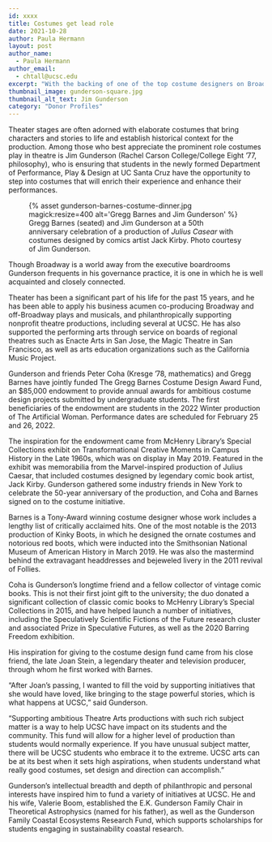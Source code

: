 ```yaml
---
id: xxxx
title: Costumes get lead role
date: 2021-10-28
author: Paula Hermann
layout: post
author_name:
  - Paula Hermann
author_email:
  - chtall@ucsc.edu
excerpt: "With the backing of one of the top costume designers on Broadway, a new fund will help transform the student experience on the Theater Arts Center stage."
thumbnail_image: gunderson-square.jpg
thumbnail_alt_text: Jim Gunderson
category: "Donor Profiles"
---
```

  
Theater stages are often adorned with elaborate costumes that bring characters and stories to life and establish historical context for the production. Among those who best appreciate the prominent role costumes play in theatre is Jim Gunderson (Rachel Carson College/College Eight ’77, philosophy), who is ensuring that students in the newly formed Department of Performance, Play & Design at UC Santa Cruz have the opportunity to step into costumes that will enrich their experience and enhance their performances.   

<figure class="inline-image right">
{% asset gunderson-barnes-costume-dinner.jpg magick:resize=400 alt='Gregg Barnes and Jim Gunderson' %}
<figcaption>Gregg Barnes (seated) and Jim Gunderson at a 50th anniversary celebration of a production of <em>Julius Casear</em> with costumes designed by comics artist Jack Kirby. Photo courtesy of Jim Gunderson.</figcaption></figure>

Though Broadway is a world away from the executive boardrooms Gunderson frequents in his governance practice, it is one in which he is well acquainted and closely connected. 

Theater has been a significant part of his life for the past 15 years, and he has been able to apply his business acumen co-producing Broadway and off-Broadway plays and musicals, and philanthropically supporting nonprofit theatre productions, including several at UCSC. He has also supported the performing arts through service on boards of regional theatres such as Enacte Arts in San Jose, the Magic Theatre in San Francisco, as well as arts education organizations such as the California Music Project.  

Gunderson and friends Peter Coha (Kresge ’78, mathematics) and Gregg Barnes have jointly funded The Gregg Barnes Costume Design Award Fund, an $85,000 endowment to provide annual awards for ambitious costume design projects submitted by undergraduate students. The first beneficiaries of the endowment are students in the 2022 Winter production of The Artificial Woman. Performance dates are scheduled for February 25 and 26, 2022.

The inspiration for the endowment came from McHenry Library’s Special Collections exhibit on Transformational Creative Moments in Campus History in the Late 1960s, which was on display in May 2019. Featured in the exhibit was memorabilia from the Marvel-inspired production of Julius Caesar, that included costumes designed by legendary comic book artist, Jack Kirby. Gunderson gathered some industry friends in New York to celebrate the 50-year anniversary of the production, and Coha and Barnes signed on to the costume initiative.

Barnes is a Tony-Award winning costume designer whose work includes a lengthy list of critically acclaimed hits. One of the most notable is the 2013 production of Kinky Boots, in which he designed the ornate costumes and notorious red boots, which were inducted into the Smithsonian National Museum of American History in March 2019. He was also the mastermind behind the extravagant headdresses and bejeweled livery in the 2011 revival of Follies.

Coha is Gunderson’s longtime friend and a fellow collector of vintage comic books. This is not their first joint gift to the university; the duo donated a significant collection of classic comic books to McHenry Library’s Special Collections in 2015, and have helped launch a number of initiatives, including the Speculatively Scientific Fictions of the Future research cluster and associated Prize in Speculative Futures, as well as the 2020 Barring Freedom exhibition.

His inspiration for giving to the costume design fund came from his close friend, the late Joan Stein, a legendary theater and television producer, through whom he first worked with Barnes. 

“After Joan’s passing, I wanted to fill the void by supporting initiatives that she would have loved, like bringing to the stage powerful stories, which is what happens at UCSC,” said Gunderson.

“Supporting ambitious Theatre Arts productions with such rich subject matter is a way to help UCSC have impact on its students and the community. This fund will allow for a higher level of production than students would normally experience. If you have unusual subject matter, there will be UCSC students who embrace it to the extreme. UCSC arts can be at its best when it sets high aspirations, when students understand what really good costumes, set design and direction can accomplish.”

Gunderson’s intellectual breadth and depth of philanthropic and personal interests have inspired him to fund a variety of initiatives at UCSC. He and his wife, Valerie Boom, established the E.K. Gunderson Family Chair in Theoretical Astrophysics (named for his father), as well as the Gunderson Family Coastal Ecosystems Research Fund, which supports scholarships for students engaging in sustainability coastal research. 
